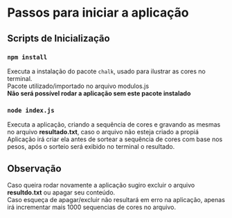 # Passos para iniciar a aplicação

## Scripts de Inicialização

### `npm install`

Executa a instalação do pacote `chalk`, usado para ilustrar as cores no terminal.\
Pacote utilizado/importado no arquivo modulos.js\
**Não será possível rodar a aplicação sem este pacote instalado**

### `node index.js`

Executa a aplicação, criando a sequência de cores e gravando as mesmas no arquivo **resultado.txt**, caso o arquivo não esteja criado a propiá\
Aplicação irá criar ela antes de sortear a sequência de cores com base nos pesos, após o sorteio será exibido no terminal o resultado.

## Observação

Caso queira rodar novamente a aplicação sugiro excluir o arquivo **resultdo.txt** ou apagar seu conteúdo.\
Caso esqueça de apagar/excluir não resultará em erro na aplicação, apenas irá incrementar mais 1000 sequencias de cores no arquivo.
